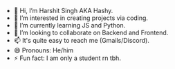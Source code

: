 - 👋 Hi, I’m Harshit Singh AKA Hashy.
- 👀 I’m interested in creating projects via coding.
- 🌱 I’m currently learning JS and Python.
- 💞️ I’m looking to collaborate on Backend and Frontend.
- 📫 It's quite easy to reach me (Gmails/Discord).
- 😄 Pronouns: He/him
- ⚡ Fun fact: I am only a student rn tbh.

<!---
Def-Hashy/Def-Hashy is a ✨ special ✨ repository because its `README.md` (this file) appears on your GitHub profile.
You can click the Preview link to take a look at your changes.
--->
